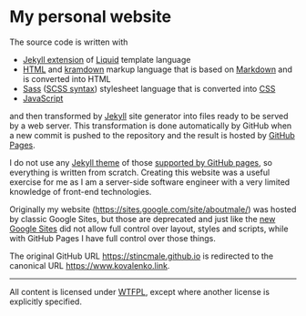 # My personal website

The source code is written with
* [Jekyll extension](https://jekyllrb.com/docs/liquid/) of [Liquid](https://shopify.github.io/liquid/) template language
* [HTML](https://html.spec.whatwg.org/multipage/) and [kramdown](https://kramdown.gettalong.org/syntax.html) markup language
that is based on [Markdown](https://daringfireball.net/projects/markdown/) and is converted into HTML
* [Sass](https://sass-lang.com/) ([SCSS syntax](https://sass-lang.com/documentation/syntax)) stylesheet language that is converted into [CSS](https://www.w3.org/Style/CSS/)
* [JavaScript](https://developer.mozilla.org/en-US/docs/Web/JavaScript/JavaScript_technologies_overview)

and then transformed by [Jekyll](https://jekyllrb.com/) site generator into files ready to be served by a web server.
This transformation is done automatically by GitHub when a new commit is pushed to the repository and the result is hosted by
[GitHub Pages](https://help.github.com/en/github/working-with-github-pages).

I do not use any [Jekyll theme](https://jekyllrb.com/docs/themes/) of those [supported by GitHub pages](https://pages.github.com/themes/),
so everything is written from scratch. Creating this website was a useful exercise for me as I am a server-side software engineer
with a very limited knowledge of front-end technologies.  

Originally my website (<https://sites.google.com/site/aboutmale/>) was hosted by classic Google Sites,
but those are deprecated and just like the [new Google Sites](https://sites.google.com/new) did not allow full control over layout, styles and scripts,
while with GitHub Pages I have full control over those things.

The original GitHub URL <https://stincmale.github.io> is redirected to the canonical URL <https://www.kovalenko.link>.

---

All content is licensed under [WTFPL](http://www.wtfpl.net/), except where another license is explicitly specified.
